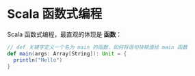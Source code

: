 # Scala 函数式编程

Scala 函数式编程，最直观的体现是 **函数**：

```scala
// def 关键字定义一个名为 main 的函数，如何将语句块赋值给 main 函数
def main(args: Array[String]): Unit = {
  println("Hello")
}
```
